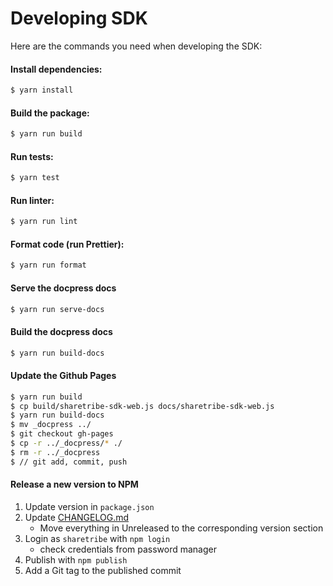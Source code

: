 # Developing SDK

Here are the commands you need when developing the SDK:

#### Install dependencies:

```sh
$ yarn install
```

#### Build the package:

```sh
$ yarn run build
```

#### Run tests:

```sh
$ yarn test
```

#### Run linter:

```sh
$ yarn run lint
```

#### Format code (run Prettier):

```sh
$ yarn run format
```

#### Serve the docpress docs

```sh
$ yarn run serve-docs
```

#### Build the docpress docs

```sh
$ yarn run build-docs
```

#### Update the Github Pages

```sh
$ yarn run build
$ cp build/sharetribe-sdk-web.js docs/sharetribe-sdk-web.js
$ yarn run build-docs
$ mv _docpress ../
$ git checkout gh-pages
$ cp -r ../_docpress/* ./
$ rm -r ../_docpress
$ // git add, commit, push
```

#### Release a new version to NPM

1. Update version in `package.json`
1. Update [CHANGELOG.md](../CHANGELOG.md)
   - Move everything in Unreleased to the corresponding version section
1. Login as `sharetribe` with `npm login`
   - check credentials from password manager
1. Publish with `npm publish`
1. Add a Git tag to the published commit
